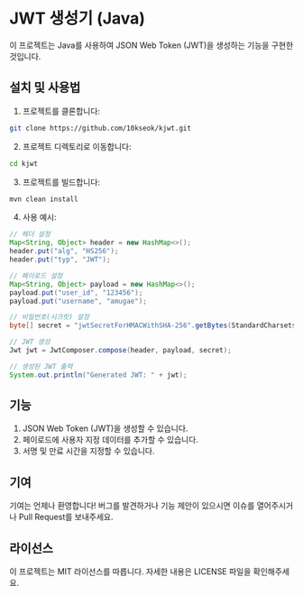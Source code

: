 # JWT 생성기 (Java)

이 프로젝트는 Java를 사용하여 JSON Web Token (JWT)을 생성하는 기능을 구현한 것입니다.

## 설치 및 사용법

1. 프로젝트를 클론합니다:
```bash
git clone https://github.com/10kseok/kjwt.git
```

2. 프로젝트 디렉토리로 이동합니다:
```bash
cd kjwt
```

3. 프로젝트를 빌드합니다:
```bash
mvn clean install
```

4. 사용 예시:
```java
// 헤더 설정
Map<String, Object> header = new HashMap<>();
header.put("alg", "HS256");
header.put("typ", "JWT");

// 페이로드 설정
Map<String, Object> payload = new HashMap<>();
payload.put("user_id", "123456");
payload.put("username", "amugae");

// 비밀번호(시크릿) 설정
byte[] secret = "jwtSecretForHMACWithSHA-256".getBytes(StandardCharsets.UTF_8);

// JWT 생성
Jwt jwt = JwtComposer.compose(header, payload, secret);

// 생성된 JWT 출력
System.out.println("Generated JWT: " + jwt);
```

## 기능
1. JSON Web Token (JWT)을 생성할 수 있습니다.
2. 페이로드에 사용자 지정 데이터를 추가할 수 있습니다.
3. 서명 및 만료 시간을 지정할 수 있습니다.

## 기여
기여는 언제나 환영합니다! 버그를 발견하거나 기능 제안이 있으시면 이슈를 열어주시거나 Pull Request를 보내주세요.

## 라이선스
이 프로젝트는 MIT 라이선스를 따릅니다. 자세한 내용은 LICENSE 파일을 확인해주세요.
